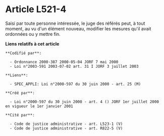 # Article L521-4

Saisi par toute personne intéressée, le juge des référés peut, à tout moment, au vu d'un élément nouveau, modifier les
mesures qu'il avait ordonnées ou y mettre fin.

**Liens relatifs à cet article**

	**Codifié par**:

	  - Ordonnance 2000-387 2000-05-04 JORF 7 mai 2000
	  - Loi n°2003-591 2003-07-02 art. 31 I JORF 3 juillet 2003

	**Liens**:

	  - SPEC_APPLI: Loi n°2000-597 du 30 juin 2000 - art. 25 (M)

	**Créé par**:

	  - Loi n°2000-597 du 30 juin 2000 - art. 4 () JORF 1er juillet 2000 en vigueur le 1er janvier 2001

	**Cité par**:

	  - Code de justice administrative - art. L523-1 (V)
	  - Code de justice administrative - art. R822-5 (V)
